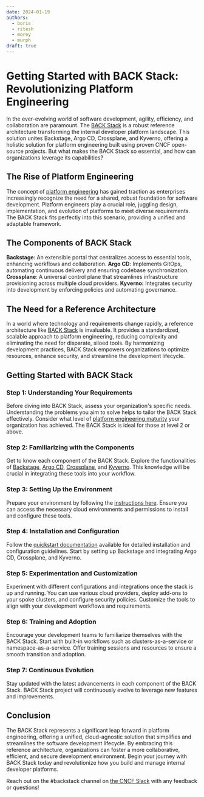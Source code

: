 ```yaml
---
date: 2024-01-19
authors:
  - boris
  - ritesh
  - morey
  - murph
draft: true
---
```


# Getting Started with BACK Stack: Revolutionizing Platform Engineering

In the ever-evolving world of software development, agility, efficiency, and collaboration are paramount. The [BACK Stack](https://backstack.dev/) is a robust reference architecture transforming the internal developer platform landscape. This solution unites Backstage, Argo CD, Crossplane, and Kyverno, offering a holistic solution for platform engineering built using proven CNCF open-source projects. But what makes the BACK Stack so essential, and how can organizations leverage its capabilities?

<!-- more -->

## The Rise of Platform Engineering

The concept of [platform engineering](https://tag-app-delivery.cncf.io/whitepapers/platforms/#what-is-a-platform) has gained traction as enterprises increasingly recognize the need for a shared, robust foundation for software development. Platform engineers play a crucial role, juggling design, implementation, and evolution of platforms to meet diverse requirements. The BACK Stack fits perfectly into this scenario, providing a unified and adaptable framework.

## The Components of BACK Stack

**Backstage**: An extensible portal that centralizes access to essential tools, enhancing workflows and collaboration.
**Argo CD**: Implements GitOps, automating continuous delivery and ensuring codebase synchronization.
**Crossplane**: A universal control plane that streamlines infrastructure provisioning across multiple cloud providers.
**Kyverno:** Integrates security into development by enforcing policies and automating governance.

## The Need for a Reference Architecture

In a world where technology and requirements change rapidly, a reference architecture like [BACK Stack](https://backstack.dev/arch/) is invaluable. It provides a standardized, scalable approach to platform engineering, reducing complexity and eliminating the need for disparate, siloed tools. By harmonizing development practices, BACK Stack empowers organizations to optimize resources, enhance security, and streamline the development lifecycle.

## Getting Started with BACK Stack

### Step 1: Understanding Your Requirements

Before diving into BACK Stack, assess your organization's specific needs. Understanding the problems you aim to solve helps to tailor the BACK Stack effectively. Consider what level of [platform engineering maturity](https://tag-app-delivery.cncf.io/whitepapers/platform-eng-maturity-model/#model-table) your organization has achieved. The BACK Stack is ideal for those at level 2 or above.

### Step 2: Familiarizing with the Components

Get to know each component of the BACK Stack. Explore the functionalities of [Backstage](https://backstage.io/), [Argo CD](https://argo-cd.readthedocs.io/en/stable/), [Crossplane](https://www.crossplane.io/), and [Kyverno](https://kyverno.io/). This knowledge will be crucial in integrating these tools into your workflow.

### Step 3: Setting Up the Environment

Prepare your environment by following the [instructions here](https://backstack.dev/install/#prerequisites). Ensure you can access the necessary cloud environments and permissions to install and configure these tools.

### Step 4: Installation and Configuration

Follow the [quickstart documentation](https://backstack.dev/install/) available for detailed installation and configuration guidelines. Start by setting up Backstage and integrating Argo CD, Crossplane, and Kyverno.

### Step 5: Experimentation and Customization

Experiment with different configurations and integrations once the stack is up and running. You can use various cloud providers, deploy add-ons to your spoke clusters, and configure security policies. Customize the tools to align with your development workflows and requirements.

### Step 6: Training and Adoption

Encourage your development teams to familiarize themselves with the BACK Stack. Start with built-in workflows such as clusters-as-a-service or namespace-as-a-service. Offer training sessions and resources to ensure a smooth transition and adoption.

### Step 7: Continuous Evolution

Stay updated with the latest advancements in each component of the BACK Stack. BACK Stack project will continuously evolve to leverage new features and improvements.

## Conclusion

The BACK Stack represents a significant leap forward in platform engineering, offering a unified, cloud-agnostic solution that simplifies and streamlines the software development lifecycle. By embracing this reference architecture, organizations can foster a more collaborative, efficient, and secure development environment. Begin your journey with BACK Stack today and revolutionize how you build and manage internal developer platforms.

Reach out on the #backstack channel on [the CNCF Slack](https://slack.cncf.io/) with any feedback or questions!
